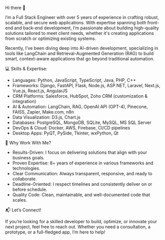 Hi there 👋

I’m a Full Stack Engineer with over 5 years of experience in crafting robust, scalable, and secure web applications. With expertise spanning both front-end and back-end development, I’m passionate about building high-quality solutions tailored to meet client needs, whether it's creating applications from scratch or optimizing existing systems.

Recently, I've been diving deep into AI-driven development, specializing in tools like LangChain and Retrieval-Augmented Generation (RAG) to build smart, context-aware applications that go beyond traditional automation.

💻 Skills & Expertise:
- Languages: Python, JavaScript, TypeScript, Java, PHP, C++
- Frameworks: Django, FastAPI, Flask, Node.js, ASP.NET, Laravel, Next.js, Vue.js, React.js, AngularJS
- CRM Platforms: Salesforce, HubSpot, Zoho CRM (customization & integration)
- AI & Automation: LangChain, RAG, OpenAI API (GPT-4), Pinecone, FAISS, Zapier, Make.com, n8n
- Data Visualization: D3.js, Chart.js
- Databases: PostgreSQL, MongoDB, SQLite, MySQL, MS SQL Server
- DevOps & Cloud: Docker, AWS, Firebase, CI/CD pipelines
- Desktop Apps: PyQT, PySide, Tkinter, wxPython, Qt

🚀 Why Work With Me?
- Results-Driven: I focus on delivering solutions that align with your business goals.
- Proven Expertise: 8+ years of experience in various frameworks and technologies.
- Clear Communication: Always transparent, responsive, and ready to collaborate.
- Deadline-Oriented: I respect timelines and consistently deliver on or before schedule.
- Quality Code: Clean, maintainable, and well-documented code that scales.

📬 Let’s Connect!

If you’re looking for a skilled developer to build, optimize, or innovate your next project, feel free to reach out. Whether you need a consultation, a prototype, or a full-fledged app, I’m here to help!
